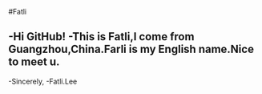 #Fatli
 
 -Hi GitHub!
 -This is Fatli,I come from Guangzhou,China.Farli is my English name.Nice to meet u.
 -
 -Sincerely,
 -Fatli.Lee
